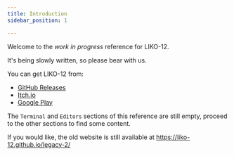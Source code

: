 ```yaml
---
title: Introduction
sidebar_position: 1

---
```


Welcome to the *work in progress* reference for LIKO-12.

It's being slowly written, so please bear with us.

You can get LIKO-12 from:

- [GitHub Releases](https://github.com/LIKO-12/LIKO-12/releases)
- [Itch.io](https://ramilego4game.itch.io/liko12)
- [Google Play](https://play.google.com/store/apps/details?id=me.ramilego4game.liko12)

The `Terminal` and `Editors` sections of this reference are still empty, proceed to the other sections to find some content.

If you would like, the old website is still available at https://liko-12.github.io/legacy-2/
